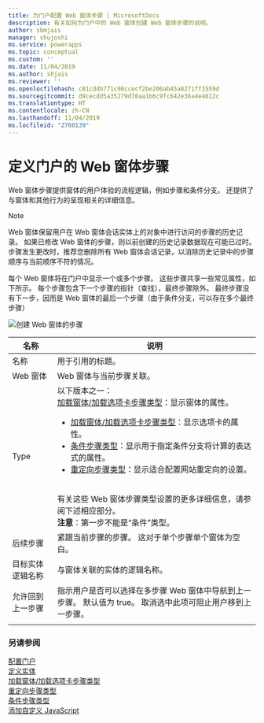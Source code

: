 ```yaml
---
title: 为门户配置 Web 窗体步骤 | MicrosoftDocs
description: 有关如何为门户中的 Web 窗体创建 Web 窗体步骤的说明。
author: sbmjais
manager: shujoshi
ms.service: powerapps
ms.topic: conceptual
ms.custom: ''
ms.date: 11/04/2019
ms.author: shjais
ms.reviewer: ''
ms.openlocfilehash: c81cddb771c98ccecf2be206ab45a8271ff3559d
ms.sourcegitcommit: d9cecdd5a35279d78aa1b6c9fc642e36a4e4612c
ms.translationtype: HT
ms.contentlocale: zh-CN
ms.lasthandoff: 11/04/2019
ms.locfileid: "2760139"
---
```

# <a name="define-web-form-steps-for-portals"></a>定义门户的 Web 窗体步骤

Web 窗体步骤提供窗体的用户体验的流程逻辑，例如步骤和条件分支。 还提供了与窗体和其他行为的呈现相关的详细信息。

> [!NOTE]
> Web 窗体保留用户在 Web 窗体会话实体上的对象中进行访问的步骤的历史记录。 如果已修改 Web 窗体的步骤，则以前创建的历史记录数据现在可能已过时。 步骤发生更改时，推荐您删除所有 Web 窗体会话记录，以消除历史记录中的步骤顺序与当前顺序不符的情况。

每个 Web 窗体将在门户中显示一个或多个步骤。 这些步骤共享一些常见属性，如下所示。 每个步骤包含下一个步骤的指针（查找），最终步骤除外。 最终步骤没有下一步，因而是 Web 窗体的最后一个步骤（由于条件分支，可以存在多个最终步骤）

![创建 Web 窗体的步骤](../media/web-form-creation-steps.png "创建 Web 窗体的步骤")  

| 名称     | 说明                                    |
|----------|------------------------------------------------|
| 名称     | 用于引用的标题。                    |
| Web 窗体 | Web 窗体与当前步骤关联。 |
|Type|以下版本之一：<br>[加载窗体/加载选项卡步骤类型](load-form-step.md)：显示窗体的属性。 <ul><li>[加载窗体/加载选项卡步骤类型](load-form-step.md)：显示选项卡的属性。</li><li>[条件步骤类型](add-conditional-step.md)：显示用于指定条件分支将计算的表达式的属性。 </li><li>[重定向步骤类型](add-redirect-step.md)：显示适合配置网站重定向的设置。</li></ul><br>有关这些 Web 窗体步骤类型设置的更多详细信息，请参阅下述相应部分。<br>**注意**：第一步不能是“条件”类型。|
| 后续步骤                  | 紧跟当前步骤的步骤。 这对于单个步骤单个窗体为空白。                                                                                                            |
| 目标实体逻辑名称 | 与窗体关联的实体的逻辑名称。                                                                                                                                               |
| 允许回到上一步骤    | 指示用户是否可以选择在多步骤 Web 窗体中导航到上一步骤。 默认值为 true。 取消选中此项可阻止用户移到上一步骤。 |
||

### <a name="see-also"></a>另请参阅

[配置门户](configure-portal.md)  
[定义实体](entity-forms.md)  
[加载窗体/加载选项卡步骤类型](load-form-step.md)  
[重定向步骤类型](add-redirect-step.md)  
[条件步骤类型](add-conditional-step.md)  
[添加自定义 JavaScript](add-custom-javascript.md)  

